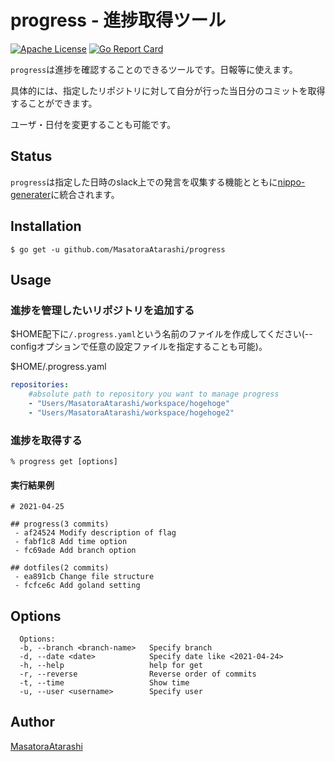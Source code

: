 progress - 進捗取得ツール
=======

[![Apache License](http://img.shields.io/badge/license-Apache-blue.svg?style=flat)](LICENSE)
[![Go Report Card](https://goreportcard.com/badge/github.com/MasatoraAtarashi/progress)](https://goreportcard.com/report/github.com/MasatoraAtarashi/progress)

`progress`は進捗を確認することのできるツールです。日報等に使えます。

具体的には、指定したリポジトリに対して自分が行った当日分のコミットを取得することができます。

ユーザ・日付を変更することも可能です。

## Status
`progress`は指定した日時のslack上での発言を収集する機能とともに[nippo-generater](https://github.com/MasatoraAtarashi/nippo-generator)に統合されます。
## Installation

    $ go get -u github.com/MasatoraAtarashi/progress

## Usage
### 進捗を管理したいリポジトリを追加する
$HOME配下に`/.progress.yaml`という名前のファイルを作成してください(--configオプションで任意の設定ファイルを指定することも可能)。

$HOME/.progress.yaml
```$HOME/.progress.yaml
repositories:
    #absolute path to repository you want to manage progress
    - "Users/MasatoraAtarashi/workspace/hogehoge"
    - "Users/MasatoraAtarashi/workspace/hogehoge2"
```

### 進捗を取得する
    % progress get [options]

#### 実行結果例
```
# 2021-04-25

## progress(3 commits)
 - af24524 Modify description of flag
 - fabf1c8 Add time option
 - fc69ade Add branch option

## dotfiles(2 commits)
 - ea891cb Change file structure
 - fcfce6c Add goland setting
```
## Options
```
  Options:
  -b, --branch <branch-name>   Specify branch
  -d, --date <date>            Specify date like <2021-04-24>
  -h, --help                   help for get
  -r, --reverse                Reverse order of commits
  -t, --time                   Show time
  -u, --user <username>        Specify user
```

## Author
[MasatoraAtarashi](https://github.com/MasatoraAtarashi)
